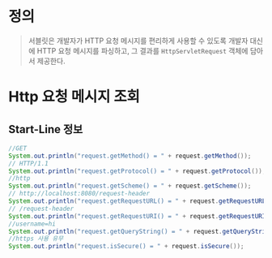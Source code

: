 # 정의
> 서블릿은 개발자가 HTTP 요청 메시지를 편리하게 사용할 수 있도록 개발자 대신에 HTTP 요청 메시지를 파싱하고, 그 결과를 `HttpServletRequest` 객체에 담아서 제공한다.

# Http 요청 메시지 조회
## Start-Line 정보
```java
//GET
System.out.println("request.getMethod() = " + request.getMethod());
// HTTP/1.1
System.out.println("request.getProtocol() = " + request.getProtocol());
//http
System.out.println("request.getScheme() = " + request.getScheme());
// http://localhost:8080/request-header
System.out.println("request.getRequestURL() = " + request.getRequestURL());
// /request-header
System.out.println("request.getRequestURI() = " + request.getRequestURI());
//username=hi     
System.out.println("request.getQueryString() = " + request.getQueryString());  
//https 사용 유무
System.out.println("request.isSecure() = " + request.isSecure()); 
```